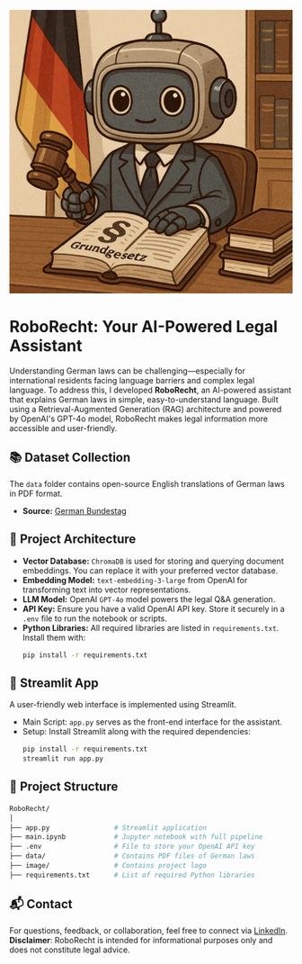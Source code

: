 ![logo](./image/logo.png)

# RoboRecht: Your AI-Powered Legal Assistant

Understanding German laws can be challenging—especially for international residents facing language barriers and complex legal language. To address this, I developed **RoboRecht**, an AI-powered assistant that explains German laws in simple, easy-to-understand language. Built using a Retrieval-Augmented Generation (RAG) architecture and powered by OpenAI's GPT-4o model, RoboRecht makes legal information more accessible and user-friendly.

## 📚 Dataset Collection

The `data` folder contains open-source English translations of German laws in PDF format.

- **Source:** [German Bundestag](https://www.bundestag.de/services/infomaterial)

## 🔧 Project Architecture

- **Vector Database:** `ChromaDB` is used for storing and querying document embeddings. You can replace it with your preferred vector database.
- **Embedding Model:** `text-embedding-3-large` from OpenAI for transforming text into vector representations.
- **LLM Model:** OpenAI `GPT-4o` model powers the legal Q&A generation.
- **API Key:** Ensure you have a valid OpenAI API key. Store it securely in a `.env` file to run the notebook or scripts.
- **Python Libraries:** All required libraries are listed in `requirements.txt`. Install them with:
  ```bash
  pip install -r requirements.txt
  ```
## 🚀 Streamlit App
A user-friendly web interface is implemented using Streamlit.
- Main Script: `app.py` serves as the front-end interface for the assistant.
- Setup: Install Streamlit along with the required dependencies:
  ```bash
  pip install -r requirements.txt
  streamlit run app.py
  ```
## 📂 Project Structure
```bash
RoboRecht/
│
├── app.py                # Streamlit application
├── main.ipynb            # Jupyter notebook with full pipeline
├── .env                  # File to store your OpenAI API key
├── data/                 # Contains PDF files of German laws
├── image/                # Contains project logo
├── requirements.txt      # List of required Python libraries
```
## 📬 Contact
For questions, feedback, or collaboration, feel free to connect via [LinkedIn](linkedin.com/in/abhishekchemistry/).  
**Disclaimer**: RoboRecht is intended for informational purposes only and does not constitute legal advice.

